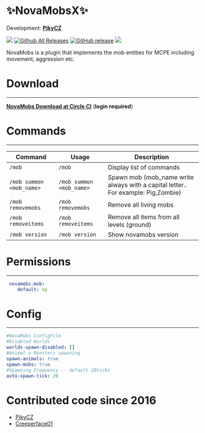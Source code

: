 # ✨NovaMobsX✨ 

Development: **[PikyCZ](https://github.com/PikyCZ)**

![](https://circleci.com/gh/PikyCZ/NovaMobsX.svg?style=shield&circle-token=ef:a9:c6:67:1a:e3:2b:fe:67:4b:d6:d1:d7:bf:35:18)
[![Github All Releases](https://img.shields.io/github/downloads/PikyCZ/NovaMobsX/total.svg)](https://github.com/PikyCZ/NovaMobsX/releases)
[![GitHub release](https://img.shields.io/github/release/PikyCZ/NovaMobsX.svg)](https://github.com/PikyCZ/NovaMobsX/releases/latest)
[![](https://img.shields.io/badge/stable-status-brightgreen.svg)](status/status.md)

NovaMobs is a plugin that implements the mob entities for MCPE including movement, aggression etc.

# Download
 ---------
__[NovaMobs Download at Circle CI](https://circleci.com/gh/PikyCZ/NovaMobsX/tree/master/)__ (**login required**)

# Commands
-----------
| Command | Usage | Description |
| ------- |  ----- | ----------- |
| `/mob` | `/mob` | Display list of commands|
| `/mob summon <mob_name>` | `/mob summon <mob_name>` | Spawn mob (mob_name write always with a capital letter.. For example: Pig,Zombie)
| `/mob removemobs` | `/mob removemobs` | Remove all living mobs|
| `/mob removeitems` | `/mob removeitems` | Remove all items from all levels (ground)|
| `/mob version` | `/mob version` | Show novamobs version|

# Permissions
-------------
```yml
 novamobs.mob:
    default: op
  ```
# Config
--------
```yml
#NovaMobs ConfigFile
#Disabled Worlds 
worlds-spawn-disabled: []
#Animal a Monsters spawning
spawn-animals: true
spawn-mobs: true
#Spawning Frequency -- default 20ticks
auto-spawn-tick: 20
```

# Contributed code since 2016
* [PikyCZ](//github.com/PikyCZ)
* [Creeperface01](//github.com/Creeperface01)
